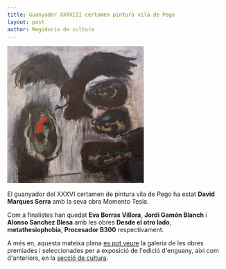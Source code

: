 ```yaml
---
title: Guanyador XXXVIII certamen pintura vila de Pego
layout: post
author: Regidoria de cultura
---
```

<a class="salone-image center" href="/cultura/certamen-pintura/images/xxxviii/1er-premi-momento-tesla.jpg" target="_blank" title="Momento Tesla">
    <img src="/cultura/certamen-pintura/images/xxxviii/1er-premi-momento-tesla.jpg" alt="Momento Tesla" width="315">
</a>

El guanyador del XXXVI certamen de pintura vila de Pego ha estat **David Marques Serra** amb la seva obra Momento Tesla.

Com a finalistes han quedat **Eva Borras Villora**, **Jordi Gamón Blanch** i **Alonso Sanchez Blesa** amb les obres **Desde el otro lado**, **metathesiophobia**, **Procesador B300** respectivament.

A més en, aquesta mateixa plana [es pot veure](/cultura/certamen-pintura/#/xxxviii) la galeria de les obres premiades i seleccionades per a exposició de l'edició d'enguany, aixi com d'anteriors, en la [secció de cultura](/cultura/certamen-pintura/#/xxxviii).